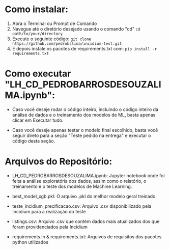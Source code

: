 # Como instalar:
1. Abra o Terminal ou Prompt de Comando
2. Navegue até o diretório desejado usando o comando "cd"
    ```cd path/to/your/directory```
3. Execute o seguinte código:
    ```git clone https://github.com/pedrobslima/incidium-test.git```
4. E depois instale os pacotes de requirements.txt com:
    ```pip install -r requirements.txt```

# Como executar "LH_CD_PEDROBARROSDESOUZALIMA.ipynb":

- Caso você deseje rodar o código inteiro, incluindo o código inteiro da análise de dados e o treinamento dos modelos de ML, basta apenas clicar em Executar tudo.

- Caso você deseje apenas testar o modelo final escolhido, basta você seguir direto para a seção "Teste pedido na entrega" e executar o código desta seção.

# Arquivos do Repositório:

- LH_CD_PEDROBARROSDESOUZALIMA.ipynb: Jupyter notebook onde foi feita a análise exploratória dos dados, assim como o relatório, o treinamento e o teste dos modelos de Machine Learning.

- best_model_xgb.pkl: O arquivo .pkl do melhor modelo geral treinado.

- teste_incidium_precificacao.csv: Arquivo .csv disponibilizado pela Incidium para a realização do teste

- listings.csv: Arquivo .csv que contém dados mais atualizados dos que foram providenciados pela Incidium

- requirements.in & requirements.txt: Arquivos de requisitos dos pacotes python utilizados